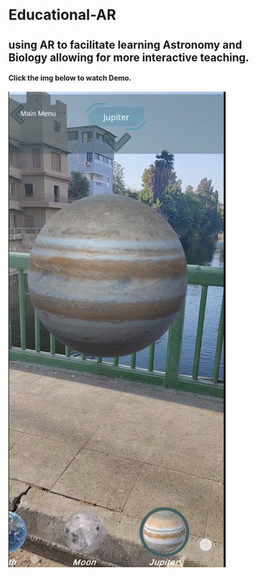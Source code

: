 # Educational-AR
## using AR to facilitate learning Astronomy and Biology allowing for more interactive teaching.
#### Click the img below to watch Demo.
[![Educational-AR](https://github.com/mazeenamr/Educational-AR/blob/main/Edu_AR.PNG)](https://www.youtube.com/shorts/mk3--J-uokQ?&ab_channel=VVStudio)
